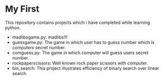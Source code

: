 
# My First

This repository contains projects which i have completed 
while learning python.

* madlibsgame.py: madlibs!!!
* guessgame.py: The game in which user has to guess number which is computers secret number.
* comguess.py: The game in which computer will guess users secret number.
* rockpaperscissors: Well known rock paper scissors with computer.
* bin_search: This project illustrates efficiency of binary search over linear search.



